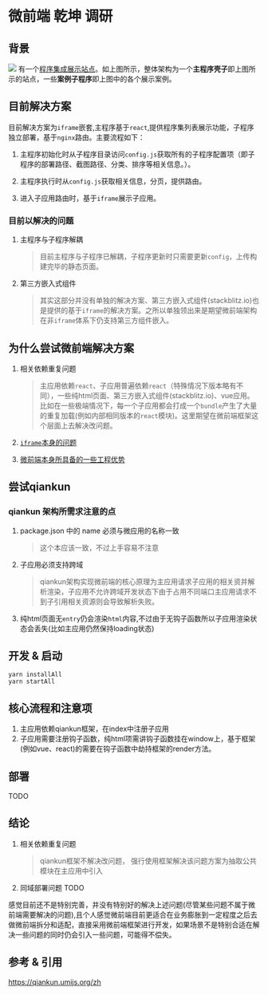 # 微前端 乾坤 调研

## 背景

![](https://img.sz-p.cn/sz-pboard.jpg)
有一个[程序集成展示站点](https://sz-p.com/board)。如上图所示，整体架构为一个**主程序壳子**即上图所示的站点，一些**案例子程序**即上图中的各个展示案例。

## 目前解决方案

目前解决方案为`iframe`嵌套,主程序基于`react`,提供程序集列表展示功能，子程序独立部署，基于`nginx`路由。主要流程如下：

1. 主程序初始化时从子程序目录访问`config.js`获取所有的子程序配置项（即子程序的部署路径、截图路径、分类、排序等相关信息。）。
   
2. 主程序执行时从`config.js`获取相关信息，分页，提供路由。
   
3. 进入子应用路由时，基于`iframe`展示子应用。

### 目前以解决的问题

1. 主程序与子程序解耦
   > 目前主程序与子程序已解耦，子程序更新时只需要更新`config`，上传构建完毕的静态页面。 

2. 第三方嵌入式组件
   > 其实这部分并没有单独的解决方案、第三方嵌入式组件(stackblitz.io)也是提供的基于`iframe`的解决方案。之所以单独领出来是期望微前端架构在非`iframe`体系下仍支持第三方组件嵌入。

## 为什么尝试微前端解决方案

1. 相关依赖重复问题
   > 主应用依赖`react`、子应用普遍依赖`react`（特殊情况下版本略有不同），一些纯html页面、第三方嵌入式组件(stackblitz.io)、vue应用。 比如在一些极端情况下，每一个子应用都会打成一个`bundle`产生了大量的重复加载(例如内部相同版本的`react`模块)。这里期望在微前端框架这个层面上去解决改问题。

2. [`iframe`本身的问题](https://www.yuque.com/kuitos/gky7yw/gesexv)

3. [微前端本身所具备的一些工程优势](https://zhuanlan.zhihu.com/p/95085796)


## 尝试qiankun

### qiankun 架构所需求注意的点

1. package.json 中的 name 必须与微应用的名称一致
   > 这个本应该一致，不过上手容易不注意

2. 子应用必须支持跨域
   > qiankun架构实现微前端的核心原理为主应用请求子应用的相关资并解析渲染，子应用不允许跨域开发状态下由于占用不同端口主应用请求不到子引用相关资源则会导致解析失败。

3. 纯html页面无`entry`仍会渲染`html`内容,不过由于无钩子函数所以子应用渲染状态会丢失(比如主应用仍然保持loading状态)

## 开发 & 启动

```shell
yarn installAll
yarn startAll
```

## 核心流程和注意项

1. 主应用依赖qiankun框架，在index中注册子应用
2. 子应用需要注册钩子函数，纯html项需讲钩子函数挂在window上，基于框架(例如vue、react)的需要在钩子函数中劫持框架的render方法。

## 部署

TODO 

## 结论


1. 相关依赖重复问题
   > qiankun框架不解决改问题， 强行使用框架解决该问题方案为抽取公共模块在主应用中引入

2. 同域部署问题
   TODO

感觉目前还不是特别完善，并没有特别好的解决上述问题(尽管某些问题不属于微前端需要解决的问题),且个人感觉微前端目前更适合在业务膨胀到一定程度之后去做微前端拆分和适配，直接采用微前端框架进行开发，如果场景不是特别合适在解决一些问题的同时仍会引入一些问题，可能得不偿失。


## 参考 & 引用

https://qiankun.umijs.org/zh